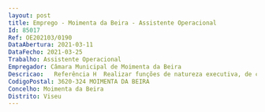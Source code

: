 ```yaml
--- 
layout: post
title: Emprego - Moimenta da Beira - Assistente Operacional
Id: 85017
Ref: OE202103/0190
DataAbertura: 2021-03-11
DataFecho: 2021-03-25
Trabalho: Assistente Operacional
Empregador: Câmara Municipal de Moimenta da Beira
Descricao:   Referência H  Realizar funções de natureza executiva, de caráter manual ou mecânico, enquadradas em diretivas gerais bem definidas e com graus de complexidade variáveis, assim executar tarefas de apoio elementares, indispensáveis ao funcionamento dos órgãos e serviços, competindo lhe também assegurar a higiene, limpeza e conservação das instalações municipais, colaborar eventualmente nos trabalhos auxiliares de montagem, desmontagem e conservação de equipamentos, auxiliar na execução de cargas e descargas, realizar tarefas de arrumação e distribuição, executar outras tarefas simples, não especificadas, de caráter manual e exigindo, principalmente esforço físico e conhecimentos práticos    Referência K  Realizar funções de natureza executiva, de caráter manual ou mecânico, enquadradas em diretivas gerais bem definidas e com graus de complexidade variáveis, assim executar tarefas de apoio elementares, indispensáveis ao funcionamento dos órgãos e serviços, podendo comportar esforços físicos, assim como responsabilizar se por equipamentos sob sua guarda e pela sua correta utilização, procedendo quando necessário, à manutenção e reparação dos mesmos. Compete lhe ainda assegurar de forma eficiente o setor da reprografia, garantindo a manutenção do parque de máquinas, assim como tirar fotocópias e executar impressões variadas a pedido dos variados serviços do município.
CodigoPostal: 3620-324 MOIMENTA DA BEIRA
Concelho: Moimenta da Beira
Distrito: Viseu
--- 
```

